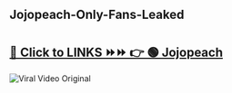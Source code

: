 
 ## Jojopeach-Only-Fans-Leaked

# <h2><a href="https://clipsfans.com/Jojopeach&ref=git">🔗 Click to LINKS ⏩⏩ 👉 🟢 Jojopeach </a></h2>

<a href="https://clipsfans.com/Jojopeach&ref=git" rel="nofollow" data-target="animated-image.originalLink"><img src="https://i.ibb.co.com/xMMVF88/686577567.gif" alt="Viral Video Original" style="max-width: 100%; display: inline-block;" data-target="animated-image.originalImage"></a>
